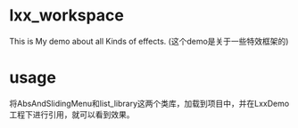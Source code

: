 lxx_workspace
==============

This is My demo about all Kinds of effects. 
(这个demo是关于一些特效框架的)

usage
=====

将AbsAndSlidingMenu和list_library这两个类库，加载到项目中，并在LxxDemo工程下进行引用，就可以看到效果。
